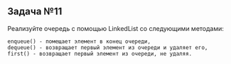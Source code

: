 ## Задача №11

Реализуйте очередь с помощью LinkedList со следующими методами:

    enqueue() - помещает элемент в конец очереди,
    dequeue() - возвращает первый элемент из очереди и удаляет его, 
    first() - возвращает первый элемент из очереди, не удаляя.